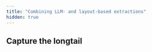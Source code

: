 ```yaml
---
title: "Combining LLM- and layout-based extractions"
hidden: true
---
```






## Capture the longtail



